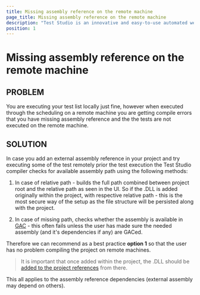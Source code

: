 ```yaml
---
title: Missing assembly reference on the remote machine
page_title: Missing assembly reference on the remote machine
description: "Test Studio is an innovative and easy-to-use automated web, WPF and load testing solution. Test Studio tests support essential technologies like ASP.NET AJAX, Silverlight, PHP and MVC. HTML5, Testing framework, functional testing, performance testing, load testing, exploratory testing, manual testing."
position: 1
---
```

# Missing assembly reference on the remote machine

## PROBLEM

You are executing your test list locally just fine, however when executed through the scheduling on a remote machine you are getting compile errors that you have missing assembly reference and the the tests are not executed on the remote machine.

## SOLUTION

In case you add an external assembly reference in your project and try executing some of the test remotely prior the test execution the Test Studio compiler checks for available assembly path using the following methods:

1. In case of relative path - builds the full path combined between project root and the relative path as seen in the UI. So if the .DLL is added originally within the project, with respective relative path - this is the most secure way of the setup as the file structure will be persisted along with the project.

2. In case of missing path, checks whether the assembly is available in <a href="https://msdn.microsoft.com/en-us/library/yf1d93sz(v=vs.110).aspx" target="_blank">GAC</a> - this often fails unless the user has made sure the needed assembly (and it's dependencies if any) are GACed. 



Therefore we can recommend as a best practice **option 1** so that the user has no problem compiling the project on remote machines.

> It is important that once added within the project, the .DLL should be <a href="http://docs.telerik.com/teststudio/advanced-topics/coded-steps/add-assembly-reference" target="_blank">added to the project references</a> from there.

This all applies to the assembly reference dependencies (external assembly may depend on others).
